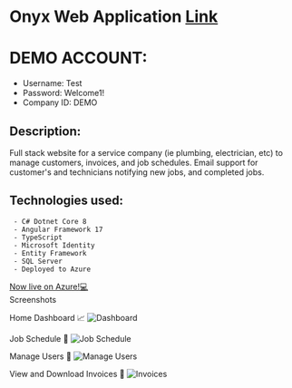 # Onyx Web Application [Link](https://onyx-solutions.azurewebsites.net)
# DEMO ACCOUNT: 

- Username: Test
- Password: Welcome1!
- Company ID: DEMO

## Description:

Full stack website for a service company (ie plumbing, electrician, etc) to manage customers, invoices, and job schedules. 
Email support for customer's and technicians notifying new jobs, and completed jobs. 
## Technologies used:

     - C# Dotnet Core 8
     - Angular Framework 17
     - TypeScript
     - Microsoft Identity
     - Entity Framework
     - SQL Server
     - Deployed to Azure


<a target="_blank" href = "https://onyx-solutions.azurewebsites.net"  rel="noopener noreferrer">Now live on Azure!💻 </a> <br>
Screenshots 

Home Dashboard 📈
![Dashboard](https://imgur.com/YZ27Mb0.png)

Job Schedule 📆
![Job Schedule](https://imgur.com/ZPaU0Uf.png)

Manage Users 👥
![Manage Users](https://imgur.com/843F9Jl.png)

View and Download Invoices 📰
![Invoices](https://imgur.com/g8lvwsY.png)
